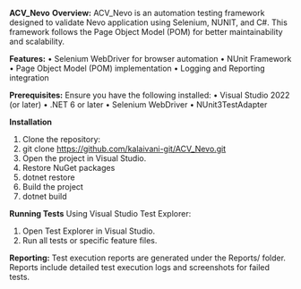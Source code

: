 **ACV_Nevo**
**Overview:**
ACV_Nevo is an automation testing framework designed to validate Nevo application using Selenium, NUNIT, and C#. This framework follows the Page Object Model (POM) for better maintainability and scalability.

**Features:**
•	Selenium WebDriver for browser automation
•	NUnit Framework
•	Page Object Model (POM) implementation
•	Logging and Reporting integration

**Prerequisites:**
Ensure you have the following installed:
•	Visual Studio 2022 (or later)
•	.NET 6 or later
•	Selenium WebDriver
•	NUnit3TestAdapter

**Installation**
1.	Clone the repository: 
2.	git clone https://github.com/kalaivani-git/ACV_Nevo.git
3.	Open the project in Visual Studio.
4.	Restore NuGet packages
5.	dotnet restore
6.	Build the project
7.	dotnet build
   
**Running Tests**
Using Visual Studio Test Explorer:
1.	Open Test Explorer in Visual Studio.
2.	Run all tests or specific feature files.

**Reporting:**
Test execution reports are generated under the Reports/ folder. Reports include detailed test execution logs and screenshots for failed tests.
